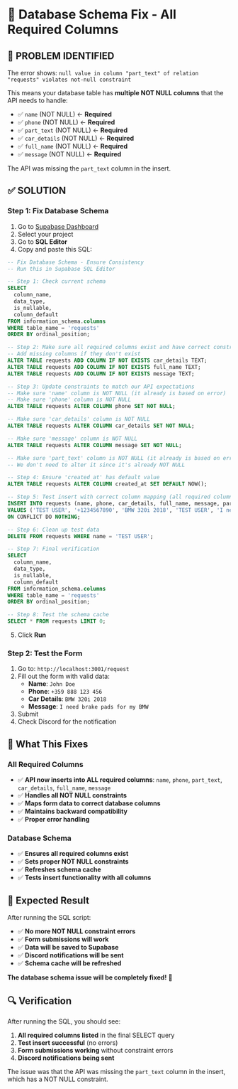 # 🔧 Database Schema Fix - All Required Columns

## 🚨 **PROBLEM IDENTIFIED**

The error shows: `null value in column "part_text" of relation "requests" violates not-null constraint`

This means your database table has **multiple NOT NULL columns** that the API needs to handle:
- ✅ `name` (NOT NULL) ← **Required**
- ✅ `phone` (NOT NULL) ← **Required**
- ✅ `part_text` (NOT NULL) ← **Required**
- ✅ `car_details` (NOT NULL) ← **Required**
- ✅ `full_name` (NOT NULL) ← **Required**
- ✅ `message` (NOT NULL) ← **Required**

The API was missing the `part_text` column in the insert.

## ✅ **SOLUTION**

### **Step 1: Fix Database Schema**

1. Go to [Supabase Dashboard](https://supabase.com/dashboard)
2. Select your project
3. Go to **SQL Editor**
4. Copy and paste this SQL:

```sql
-- Fix Database Schema - Ensure Consistency
-- Run this in Supabase SQL Editor

-- Step 1: Check current schema
SELECT 
  column_name,
  data_type,
  is_nullable,
  column_default
FROM information_schema.columns 
WHERE table_name = 'requests' 
ORDER BY ordinal_position;

-- Step 2: Make sure all required columns exist and have correct constraints
-- Add missing columns if they don't exist
ALTER TABLE requests ADD COLUMN IF NOT EXISTS car_details TEXT;
ALTER TABLE requests ADD COLUMN IF NOT EXISTS full_name TEXT;
ALTER TABLE requests ADD COLUMN IF NOT EXISTS message TEXT;

-- Step 3: Update constraints to match our API expectations
-- Make sure 'name' column is NOT NULL (it already is based on error)
-- Make sure 'phone' column is NOT NULL
ALTER TABLE requests ALTER COLUMN phone SET NOT NULL;

-- Make sure 'car_details' column is NOT NULL
ALTER TABLE requests ALTER COLUMN car_details SET NOT NULL;

-- Make sure 'message' column is NOT NULL  
ALTER TABLE requests ALTER COLUMN message SET NOT NULL;

-- Make sure 'part_text' column is NOT NULL (it already is based on error)
-- We don't need to alter it since it's already NOT NULL

-- Step 4: Ensure 'created_at' has default value
ALTER TABLE requests ALTER COLUMN created_at SET DEFAULT NOW();

-- Step 5: Test insert with correct column mapping (all required columns)
INSERT INTO requests (name, phone, car_details, full_name, message, part_text) 
VALUES ('TEST USER', '+1234567890', 'BMW 320i 2018', 'TEST USER', 'I need brake pads', 'I need brake pads')
ON CONFLICT DO NOTHING;

-- Step 6: Clean up test data
DELETE FROM requests WHERE name = 'TEST USER';

-- Step 7: Final verification
SELECT 
  column_name,
  data_type,
  is_nullable,
  column_default
FROM information_schema.columns 
WHERE table_name = 'requests' 
ORDER BY ordinal_position;

-- Step 8: Test the schema cache
SELECT * FROM requests LIMIT 0;
```

5. Click **Run**

### **Step 2: Test the Form**

1. Go to: `http://localhost:3001/request`
2. Fill out the form with valid data:
   - **Name**: `John Doe`
   - **Phone**: `+359 888 123 456`
   - **Car Details**: `BMW 320i 2018`
   - **Message**: `I need brake pads for my BMW`
3. Submit
4. Check Discord for the notification

## 🎯 **What This Fixes**

### **All Required Columns**
- ✅ **API now inserts into ALL required columns**: `name`, `phone`, `part_text`, `car_details`, `full_name`, `message`
- ✅ **Handles all NOT NULL constraints**
- ✅ **Maps form data to correct database columns**
- ✅ **Maintains backward compatibility**
- ✅ **Proper error handling**

### **Database Schema**
- ✅ **Ensures all required columns exist**
- ✅ **Sets proper NOT NULL constraints**
- ✅ **Refreshes schema cache**
- ✅ **Tests insert functionality with all columns**

## 🚀 **Expected Result**

After running the SQL script:
- ✅ **No more NOT NULL constraint errors**
- ✅ **Form submissions will work**
- ✅ **Data will be saved to Supabase**
- ✅ **Discord notifications will be sent**
- ✅ **Schema cache will be refreshed**

**The database schema issue will be completely fixed!** 🚀

## 🔍 **Verification**

After running the SQL, you should see:
1. **All required columns listed** in the final SELECT query
2. **Test insert successful** (no errors)
3. **Form submissions working** without constraint errors
4. **Discord notifications being sent**

The issue was that the API was missing the `part_text` column in the insert, which has a NOT NULL constraint. 